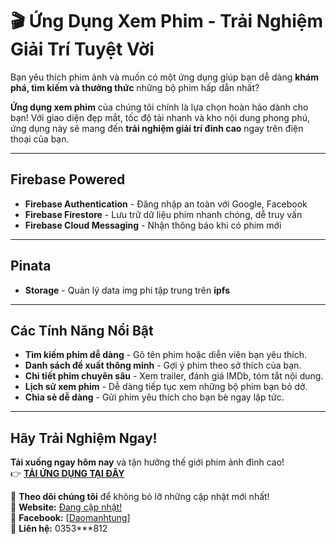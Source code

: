 # 🎬 Ứng Dụng Xem Phim - Trải Nghiệm Giải Trí Tuyệt Vời 

Bạn yêu thích phim ảnh và muốn có một ứng dụng giúp bạn dễ dàng **khám phá, tìm kiếm và thưởng thức** những bộ phim hấp dẫn nhất?  

**Ứng dụng xem phim** của chúng tôi chính là lựa chọn hoàn hảo dành cho bạn! Với giao diện đẹp mắt, tốc độ tải nhanh và kho nội dung phong phú, ứng dụng này sẽ mang đến **trải nghiệm giải trí đỉnh cao** ngay trên điện thoại của bạn.  

---
## Firebase Powered  
+ **Firebase Authentication** - Đăng nhập an toàn với Google, Facebook  
+ **Firebase Firestore** - Lưu trữ dữ liệu phim nhanh chóng, dễ truy vấn  
+ **Firebase Cloud Messaging** - Nhận thông báo khi có phim mới  
---
## Pinata
+ **Storage** - Quản lý data img phi tập trung trên **ipfs**
---

## Các Tính Năng Nổi Bật  
+ **Tìm kiếm phim dễ dàng** - Gõ tên phim hoặc diễn viên bạn yêu thích.  
+ **Danh sách đề xuất thông minh** - Gợi ý phim theo sở thích của bạn.  
+ **Chi tiết phim chuyên sâu** - Xem trailer, đánh giá IMDb, tóm tắt nội dung.  
+ **Lịch sử xem phim** - Dễ dàng tiếp tục xem những bộ phim bạn bỏ dở.  
+ **Chia sẻ dễ dàng** - Gửi phim yêu thích cho bạn bè ngay lập tức.  

---

## Hãy Trải Nghiệm Ngay!  
**Tải xuống ngay hôm nay** và tận hưởng thế giới phim ảnh đỉnh cao!  
👉 **[TẢI ỨNG DỤNG TẠI ĐÂY](https://github.com/dmt041104111003/App-Phim/archive/refs/heads/main.zip)**

🔗 **Theo dõi chúng tôi** để không bỏ lỡ những cập nhật mới nhất!  
🔗 **Website:** [Đang cập nhật!](#)  
🔗 **Facebook:** [[Daomanhtung](https://www.facebook.com/daomanhtung111003)]<br>
🔗 **Liên hệ:** 0353***812  
